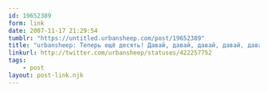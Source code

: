 ```yaml
---
id: 19652389
form: link
date: 2007-11-17 21:29:54
tumblr: "https://untitled.urbansheep.com/post/19652389"
title: "urbansheep: Теперь ещё десять! Давай, давай, давай, давай, давай, это всего лишь несколько слов, они никусаюццо, их никто не прочтёт, за них не стыдно."
linkurl: http://twitter.com/urbansheep/statuses/422257752
tags:
    - post
layout: post-link.njk
---
```


